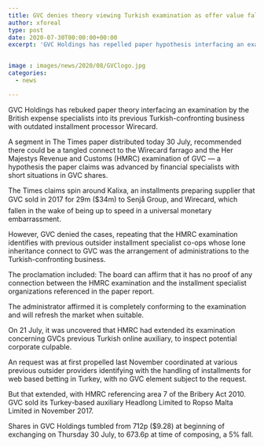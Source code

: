 ```yaml
---
title: GVC denies theory viewing Turkish examination as offer value falls
author: xforeal 
type: post
date: 2020-07-30T00:00:00+00:00
excerpt: 'GVC Holdings has repelled paper hypothesis interfacing an examination by the British duty specialists into its previous Turkish-confronting business with dead installment processor Wirecard '


image : images/news/2020/08/GVClogo.jpg
categories:
  - news

---
```

GVC Holdings has rebuked paper theory interfacing an examination by the British expense specialists into its previous Turkish-confronting business with outdated installment processor Wirecard. 

A segment in The Times paper distributed today 30 July, recommended there could be a tangled connect to the Wirecard farrago and the Her Majestys Revenue and Customs (HMRC) examination of GVC &#8212; a hypothesis the paper claims was advanced by financial specialists with short situations in GVC shares. 

The Times claims spin around Kalixa, an installments preparing supplier that GVC sold in 2017 for 29m ($34m) to Senjå Group, and Wirecard, which fallen in the wake of being up to speed in a universal monetary embarrassment. 

However, GVC denied the cases, repeating that the HMRC examination identifies with previous outsider installment specialist co-ops whose lone inheritance connect to GVC was the arrangement of administrations to the Turkish-confronting business. 

The proclamation included: The board can affirm that it has no proof of any connection between the HMRC examination and the installment specialist organizations referenced in the paper report. 

The administrator affirmed it is completely conforming to the examination and will refresh the market when suitable. 

On 21 July, it was uncovered that HMRC had extended its examination concerning GVCs previous Turkish online auxiliary, to inspect potential corporate culpable. 

An request was at first propelled last November coordinated at various previous outsider providers identifying with the handling of installments for web based betting in Turkey, with no GVC element subject to the request. 

But that extended, with HMRC referencing area 7 of the Bribery Act 2010. GVC sold its Turkey-based auxiliary Headlong Limited to Ropso Malta Limited in November 2017. 

Shares in GVC Holdings tumbled from 712p ($9.28) at beginning of exchanging on Thursday 30 July, to 673.6p at time of composing, a 5&percnt; fall.